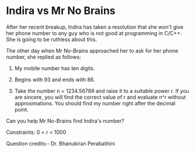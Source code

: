 # Indira vs Mr No Brains

After her recent breakup, Indira has taken a resolution that she won't give her phone number to any guy who is not good at programming in C/C++. She is going to be ruthless about this.

The other day when Mr No-Brains approached her to ask for her phone number, she replied as follows:

1. My mobile number has ten digits.

2. Begins with 93 and ends with 86.

3. Take the number n = 1234.56789 and raise it to a suitable power r. If you are sincere, you will find the correct value of r and evaluate n^r without approximations. You should find my number right after the decimal point.

Can you help Mr No-Brains find Indira's number?

Constraints:
0 < r < 1000


Question credits:- Dr. Bhanukiran Perabathini